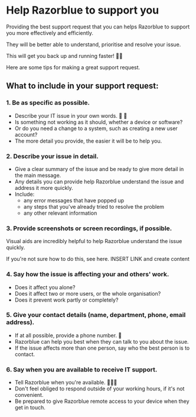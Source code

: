 # Help Razorblue to support you

Providing the best support request that you can helps Razorblue to support you more effectively and efficiently.

They will be better able to understand, prioritise and resolve your issue.

This will get you back up and running faster! 🏃‍♂️

Here are some tips for making a great support request.

## What to include in your support request:

### 1. Be as specific as possible.
- Describe your IT issue in your own words. 🤔 💭
- Is something not working as it should, whether a device or software?
- Or do you need a change to a system, such as creating a new user account?
- The more detail you provide, the easier it will be to help you.

### 2. Describe your issue in detail.
- Give a clear summary of the issue and be ready to give more detail in the main message.
- Any details you can provide help Razorblue understand the issue and address it more quickly.
- Include:
	- any error messages that have popped up
	- any steps that you've already tried to resolve the problem
	- any other relevant information

### 3. Provide screenshots or screen recordings, if possible.
Visual aids are incredibly helpful to help Razorblue understand the issue quickly.

If you're not sure how to do this, see here. INSERT LINK and create content

### 4. Say how the issue is affecting your and others' work.
- Does it affect you alone?
- Does it affect two or more users, or the whole organisation?
- Does it prevent work partly or completely?

### 5. Give your contact details (name, department, phone, email address).
- If at all possible, provide a phone number. 📲
- Razorblue can help you best when they can talk to you about the issue.
- If the issue affects more than one person, say who the best person is to contact.

### 6. Say when you are available to receive IT support.
- Tell Razorblue when you're available. 💁🏾‍♂️
- Don't feel obliged to respond outside of your working hours, if it's not convenient.
- Be prepared to give Razorblue remote access to your device when they get in touch.